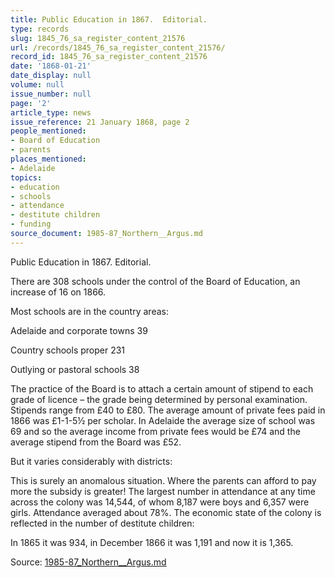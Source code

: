 ```yaml
---
title: Public Education in 1867.  Editorial.
type: records
slug: 1845_76_sa_register_content_21576
url: /records/1845_76_sa_register_content_21576/
record_id: 1845_76_sa_register_content_21576
date: '1868-01-21'
date_display: null
volume: null
issue_number: null
page: '2'
article_type: news
issue_reference: 21 January 1868, page 2
people_mentioned:
- Board of Education
- parents
places_mentioned:
- Adelaide
topics:
- education
- schools
- attendance
- destitute children
- funding
source_document: 1985-87_Northern__Argus.md
---
```


Public Education in 1867.  Editorial.

There are 308 schools under the control of the Board of Education, an increase of 16 on 1866.

Most schools are in the country areas:

Adelaide and corporate towns	39

Country schools proper	231

Outlying or pastoral schools	38

The practice of the Board is to attach a certain amount of stipend to each grade of licence – the grade being determined by personal examination.  Stipends range from £40 to £80.  The average amount of private fees paid in 1866 was £1-1-5½ per scholar.  In Adelaide the average size of school was 69 and so the average income from private fees would be £74 and the average stipend from the Board was £52.

But it varies considerably with districts:

This is surely an anomalous situation. Where the parents can afford to pay more the subsidy is greater!  The largest number in attendance at any time across the colony was 14,544, of whom 8,187 were boys and 6,357 were girls.  Attendance averaged about 78%.  The economic state of the colony is reflected in the number of destitute children:

In 1865 it was 934, in December 1866 it was 1,191 and now it is 1,365.

Source: [1985-87_Northern__Argus.md](/downloads/markdown/1985-87_Northern__Argus.md)
